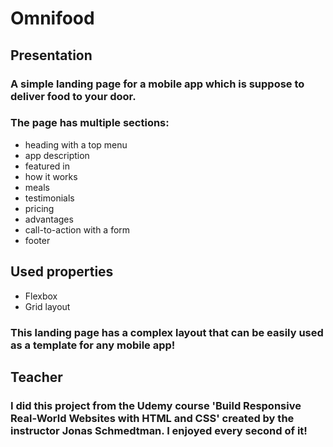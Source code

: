 # Omnifood

## Presentation

### A simple landing page for a mobile app which is suppose to deliver food to your door. 
### The page has multiple sections: 
* heading with a top menu
* app description
* featured in
* how it works
* meals
* testimonials
* pricing
* advantages
* call-to-action with a form
* footer

## Used properties
* Flexbox
* Grid layout

### This landing page has a complex layout that can be easily used as a template for any mobile app!

## Teacher

### I did this project from the Udemy course 'Build Responsive Real-World Websites with HTML and CSS' created by the instructor Jonas Schmedtman. I enjoyed every second of it!
